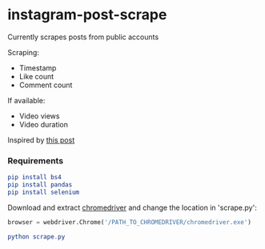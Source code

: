 # instagram-post-scrape
Currently scrapes posts from public accounts

Scraping:
- Timestamp
- Like count
- Comment count

If available:

- Video views
- Video duration

Inspired by [this post](https://medium.com/@srujana.rao2/scraping-instagram-with-python-using-selenium-and-beautiful-soup-8b72c186a058)

### Requirements

```elm
pip install bs4
pip install pandas
pip install selenium
```

Download and extract [chromedriver](http://chromedriver.chromium.org/) and change the location in 'scrape.py':

```python
browser = webdriver.Chrome('/PATH_TO_CHROMEDRIVER/chromedriver.exe')
```
```elm
python scrape.py
```
